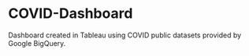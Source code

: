 # COVID-Dashboard
Dashboard created in Tableau using COVID public datasets provided by Google BigQuery.

